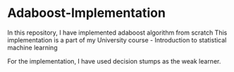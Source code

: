 # Adaboost-Implementation
In this repository, I have implemented adaboost algorithm from scratch
This implementation is a part of my University course - Introduction to statistical machine learning

For the implementation, I have used decision stumps as the weak learner.
